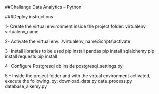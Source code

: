 ##Challange Data Analytics – Python

###Deploy instructions

1- Create the virtual environment inside the project folder:
 virtualenv virtualenv_name
 
2-  Activate the virtual env.
 .\virtualenv_name\Scripts\activate
 
3- Install libraries to be used
 pip install pandas
 pip install sqlalchemy
 pip install requests
 pip install 
 
4- Configure Postgresql db inside postgresql_settings.py

5 – Inside the project folder and with the virtual environment activated, execute the following .py:
 download_data.py
 data_process.py
 database_alkemy.py


